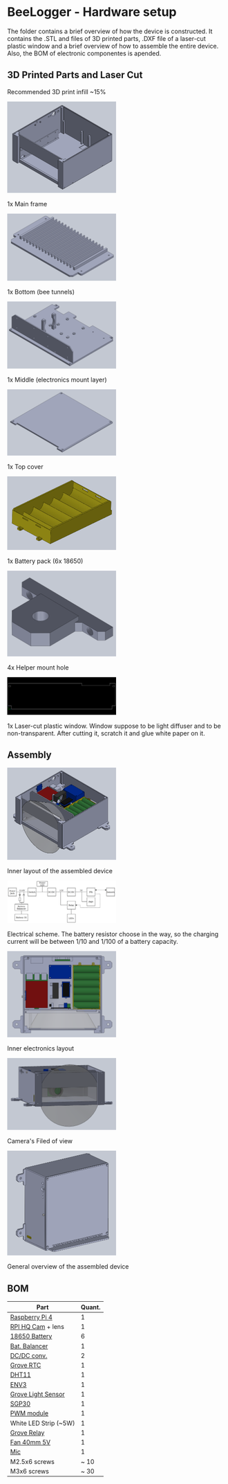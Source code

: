 # BeeLogger - Hardware setup

The folder contains a brief overview of how the device is constructed.
It contains the .STL and files of 3D printed parts, .DXF file of a laser-cut plastic window and a brief overview of how to assemble the entire device.
Also, the BOM of electronic componentes is apended.


## 3D Printed Parts and Laser Cut

Recommended 3D print infill ~15%

<img src="media/main_frame.PNG" width=50%>

1x Main frame 

<img src="media/bottom.PNG" width=50%>

1x Bottom (bee tunnels)

<img src="media/middle.PNG" width=50%>

1x Middle (electronics mount layer)

<img src="media/top.PNG" width=50%>

1x Top cover

<img src="media/battery_pack.PNG" width=50%>

1x Battery pack (6x 18650)

<img src="media/mount.PNG" width=50%>

4x Helper mount hole

<img src="media/glass_light_chamber.PNG" width=50%>

1x Laser-cut plastic window. Window suppose to be light diffuser and to be non-transparent. After cutting it, scratch it and glue white paper on it.


## Assembly

<img src="media/overview.PNG" width=50%>

Inner layout of the assembled device

<img src="media/electric_sheme.png" width=50%>

Electrical scheme. The battery resistor choose in the way, so the charging current will be between 1/10 and 1/100 of a battery capacity. 

<img src="media/electronics.PNG" width=50%>

Inner electronics layout

<img src="media/camera.PNG" width=50%>

Camera's Filed of view

<img src="media/box.PNG" width=50%>

General overview of the assembled device


## BOM

| Part                                                                                                                                                                                                                                                                                                                                                                                                                                                                                          | Quant. |
|-----------------------------------------------------------------------------------------------------------------------------------------------------------------------------------------------------------------------------------------------------------------------------------------------------------------------------------------------------------------------------------------------------------------------------------------------------------------------------------------------|--------|
| [Raspberry Pi 4](https://www.amazon.com/Raspberry-Model-2019-Quad-Bluetooth/dp/B07TC2BK1X/ref=sr_1_3?crid=3DNPLNTMRC0AU&keywords=raspberry+pi+4&qid=1657797906&sprefix=raspberry+pi+4%2Caps%2C250&sr=8-3)                                                                                                                                                                                                                                                                                     | 1      |
| [RPI HQ Cam](https://www.amazon.com/Arducam-Raspberry-Camera-Sensitivity-Adapter/dp/B09YHN5DBY/ref=sr_1_13?crid=3JH802ACAZP61&keywords=rpi+HQ+camera+lens&qid=1657798011&sprefix=rpi+hq+camera+len%2Caps%2C123&sr=8-13) + lens                                                                                                                                                                                                                                                                | 1      |
| [18650 Battery](https://www.amazon.com/dp/B0B6FSJ64C/ref=sr_1_6?keywords=18650+battery&qid=1657797820&s=hpc&sr=1-6)                                                                                                                                                                                                                                                                                                                                                                           | 6      |
| [Bat. Balancer](https://dratek.cz/arduino/1675-ochranny-modul-pro-li-ion-lithiovou-baterii-3s-11.1v-12.6v-25a.html?hp=&mena=2)                                                                                                                                                                                                                                                                                                                                                                | 1      |
| [DC/DC conv.](https://dratek.cz/arduino/1332-lm2596-buck-step-down-napajeci-modul-dc-4.0-40-1-3-37v-led-voltmetr.html)                                                                                                                                                                                                                                                                                                                                                                        | 2      |
| [Grove RTC](https://www.ebay.com/sch/i.html?_from=R40&_trksid=p2380057.m570.l1313&_nkw=grove+rtc&_sacat=0)                                                                                                                                                                                                                                                                                                                                                                                    | 1      |
| [DHT11](https://www.ebay.com/sch/i.html?_from=R40&_trksid=p2334524.m570.l1313&_nkw=DHT+11&_sacat=0&LH_TitleDesc=0&_odkw=grove+rtc&_osacat=0&LH_PrefLoc=2)                                                                                                                                                                                                                                                                                                                                     | 1      |
| [ENV3](https://rpishop.cz/senzory/4241-m5stack-env-iii-unit-se-senzorem-teploty-tlaku-a-vlhkosti-sht30qmp6988.html)                                                                                                                                                                                                                                                                                                                                                                           | 1      |
| [Grove Light Sensor](https://www.ebay.com/itm/115371780148?hash=item1adcb1a834:g:p5cAAOSw2lJijgGw&amdata=enc%3AAQAHAAAAsMwhKJOG7uEdWDz4aTTYPmgAQlXo4PAaFRxJYsTsN9ZDW8MtpcHMV4V%2Bhsg6oTzNw7bdYWFqKl9zcnKPQoEQt9o9jaSmYsWy3%2FuPxQbv%2F4rcpWA%2B3RqnVxn2d0qufJDMz87yKeJ0pvAH3CqHeBTu3Sl8CeBe4ytG7H0gK%2BD5vQbvUEcoCBuCv5cKKdVN2OFY7ayYmmd9%2BgUY6EnRWcesdm7kwgKTsANZybKgTvEvVADu%7Ctkp%3ABk9SR7TF1ce_YA)                                                                                       | 1      |
| [SGP30](https://www.ebay.com/itm/195140387077?hash=item2d6f460105:g:IV4AAOSwALliqovs&amdata=enc%3AAQAHAAAAoEYILUQBEA1M2qm9553zE1rYK8iZPUOqDFQ5M0U1%2F%2B7h1hD%2BO74fW6GdsqcuCPavIPDtD9BcmCXtbAdXqlqqsORFQD5AdWnqxj%2BqtnaFJ7cUh0A4W07rTO8RLcktgtYs15OxcXUyz%2BfB%2FDxUMdCkDCPD%2F7KCfHI3Wk3ZXtxuI%2BLa%2FMzSF8uARfPjLuD0sv1fOlyiwiupCzLwshgyeSRBeoM%3D%7Ctkp%3ABk9SR-yD3se_YA)                                                                                                                | 1      |
| [PWM module](https://www.gme.cz/pwm-regulator-6-28v-3a-product-38323)                                                                                                                                                                                                                                                                                                                                                                                                                         | 1      |
| White LED Strip (~5W)                                                                                                                                                                                                                                                                                                                                                                                                                                                                         | 1      |
| [Grove Relay](https://www.ebay.com/itm/254146781973?epid=22029928343&hash=item3b2c542315:g:EzMAAOSwSsZceRci&amdata=enc%3AAQAHAAAA4O%2B0Wh8ZB8VRDDb%2FWzsDqWErDy%2FSSafImfJD0wpvu4O8v7kF9CB2CKKtg%2BGMNghNTny%2FRScPLqYhwbOtqi4y3yHcN4Nm6020tmhc2842d%2FJ6y06LLDJvED1AmRqOSzUNlqRDt1n2pIq7CMECoP42DbTCAu3oM7Akx2VpHM4BNWExyj2piriykc%2FudUOkO0%2BGr6S1q3tQHmP1vzJkYcNNAeggqim%2Bv1iSXW%2F3%2FaeRGHtFIKr4Xokah2vNsq0NCE6vV5ECmTIgx4qSGdqW1niWqcfyO4UyeRj%2BD3lZ4KXjOPj%2B%7Ctkp%3ABFBMhq7lx79g) | 1      |
| [Fan 40mm 5V](https://www.ebay.com/itm/193494700157?hash=item2d0d2ed07d:g:~h4AAOSwHXxe5R9a&amdata=enc%3AAQAHAAAA4MZ8QLBYeV7MZkPQ7aCef%2FeS%2BUYi0dzfAXOKBU7Zo4sm7spztomIV5cc2MlaOlDPu42ZvmNDGqQX%2B3mkWMrqmf3cN8Dlz27DkY55V6tVkCSmj6hSFUPBTyDseW5LpGHNnjDxnF37DiYTF8kNNkPfArd9EyDPTwA9pWbKx5dlC7pIH6vvy20zI56Copqv5gKE573sLwvWoSqf3IbCN%2BPLXv6VAXJj%2FiGKq7W7P5nI7lhjMEqyEEVWnVKuz9BdJLZP9Y290r86Uu6Ve5wx2erYl9JlciHpBKVwx%2BlAuhTlekcO%7Ctkp%3ABFBM0tXnx79g)                                | 1      |
| [Mic](https://www.ebay.com/itm/354075600684?epid=114811768&hash=item52708ce72c:g:XxAAAOSwwPphWdPQ&amdata=enc%3AAQAHAAAA0MovSSj2B8fCi1UciKMQTruINFD31l0nOGRFHE60S58GoFakqbGCcVotesylyoWFaqIN5MyUQbZzAnNIb0QimNdfYYf2y5Rr0zYdyH%2Fhfd8kVY8AievarkFtJ1cfjrMB8Z52GJsmWBXqa8CGebM%2BvAJqmdpOzCz9i%2BnuoDnG8mN28lzAJt925zVX%2BlFu2YwtTvOwF9b7tAyrJPX1JeAMaM%2FUv9zJn1R%2B%2BnNvEcAJSrfwgm3JkXlF4zdoKQmj9zJJT2a4a20MygMvFRIiBA%2BrXtI%3D%7Ctkp%3ABFBM7rrW0sJg)                                       | 1      |
| M2.5x6 screws                                                                                                                                                                                                                                                                                                                                                                                                                                                                                 | ~ 10   |
| M3x6 screws                                                                                                                                                                                                                                                                                                                                                                                                                                                                                   | ~ 30   |








